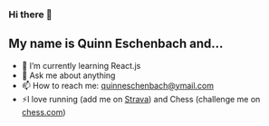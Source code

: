 ### Hi there 👋
## My name is Quinn Eschenbach and...

- 🌱 I’m currently learning React.js
- 💬 Ask me about anything
- 📫 How to reach me: quinneschenbach@ymail.com
- ⚡I love running (add me on [Strava](https://www.strava.com/athletes/65168278)) and Chess (challenge me on [chess.com](https://www.chess.com/member/sirscofield))


